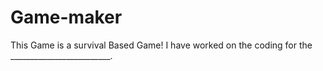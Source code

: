 # Game-maker
This Game is a survival Based Game! I have worked on the coding for the _________________________. 
